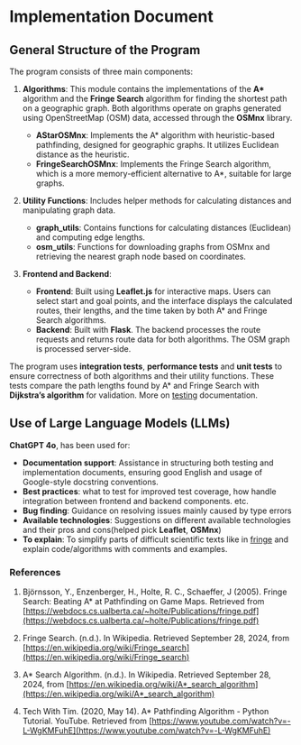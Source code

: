 # Implementation Document

## General Structure of the Program

The program consists of three main components:

1. **Algorithms**: This module contains the implementations of the **A\*** algorithm and the **Fringe Search** algorithm for finding the shortest path on a geographic graph. Both algorithms operate on graphs generated using OpenStreetMap (OSM) data, accessed through the **OSMnx** library.
   - **AStarOSMnx**: Implements the A\* algorithm with heuristic-based pathfinding, designed for geographic graphs. It utilizes Euclidean distance as the heuristic.
   - **FringeSearchOSMnx**: Implements the Fringe Search algorithm, which is a more memory-efficient alternative to A\*, suitable for large graphs.
   
2. **Utility Functions**: Includes helper methods for calculating distances and manipulating graph data.
   - **graph_utils**: Contains functions for calculating distances (Euclidean) and computing edge lengths.
   - **osm_utils**: Functions for downloading graphs from OSMnx and retrieving the nearest graph node based on coordinates.

3. **Frontend and Backend**: 
   - **Frontend**: Built using **Leaflet.js** for interactive maps. Users can select start and goal points, and the interface displays the calculated routes, their lengths, and the time taken by both A\* and Fringe Search algorithms.
   - **Backend**: Built with **Flask**. The backend processes the route requests and returns route data for both algorithms. The OSM graph is processed server-side.

The program uses **integration tests**, **performance tests** and **unit tests** to ensure correctness of both algorithms and their utility functions. These tests compare the path lengths found by A* and Fringe Search with **Dijkstra’s algorithm** for validation. More on [testing](./testing.md) documentation.


## Use of Large Language Models (LLMs)

**ChatGPT 4o**, has been used for:
- **Documentation support**: Assistance in structuring both testing and implementation documents, ensuring good English and usage of Google-style docstring conventions.
- **Best practices**: what to test for improved test coverage, how handle integration between frontend and backend components. etc.
- **Bug finding**: Guidance on resolving issues mainly caused by type errors
- **Available technologies**: Suggestions on different available technologies and their pros and cons(helped pick **Leaflet**, **OSMnx**)
- **To explain**: To simplify parts of difficult scientific texts like in [fringe](https://webdocs.cs.ualberta.ca/~holte/Publications/fringe.pdf) and explain code/algorithms with comments and examples.



### References

1. Björnsson, Y., Enzenberger, H., Holte, R. C., Schaeffer, J (2005). Fringe Search: Beating A* at Pathfinding on Game Maps. Retrieved from [https://webdocs.cs.ualberta.ca/~holte/Publications/fringe.pdf](https://webdocs.cs.ualberta.ca/~holte/Publications/fringe.pdf)

2. Fringe Search. (n.d.). In Wikipedia. Retrieved September 28, 2024, from [https://en.wikipedia.org/wiki/Fringe_search](https://en.wikipedia.org/wiki/Fringe_search)

3. A* Search Algorithm. (n.d.). In Wikipedia. Retrieved September 28, 2024, from [https://en.wikipedia.org/wiki/A*_search_algorithm](https://en.wikipedia.org/wiki/A*_search_algorithm)

4. Tech With Tim. (2020, May 14). A* Pathfinding Algorithm - Python Tutorial. YouTube. Retrieved from [https://www.youtube.com/watch?v=-L-WgKMFuhE](https://www.youtube.com/watch?v=-L-WgKMFuhE)